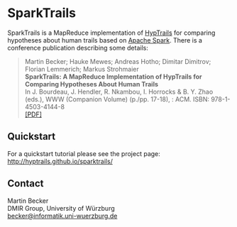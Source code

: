 # SparkTrails
SparkTrails is a MapReduce implementation of [HypTrails](http://hyptrails.github.io) for comparing 
hypotheses about human trails based on [Apache Spark](http://spark.apache.org/).
There is a conference publication describing some details:

>Martin Becker; Hauke Mewes; Andreas Hotho; Dimitar Dimitrov; Florian Lemmerich; Markus Strohmaier <br />
**SparkTrails: A MapReduce Implementation of HypTrails for Comparing Hypotheses About Human Trails**<br /> 
In J. Bourdeau, J. Hendler, R. Nkambou, I. Horrocks & B. Y. Zhao (eds.), WWW (Companion Volume) (p./pp. 17-18), : ACM. ISBN: 978-1-4503-4144-8 <br />
[[PDF]](dmir.org/pub/2016/sparktrails.pdf)

## Quickstart
For a quickstart tutorial please see the project page: http://hyptrails.github.io/sparktrails/


## Contact
Martin Becker  
DMIR Group, University of Würzburg  
becker@informatik.uni-wuerzburg.de
